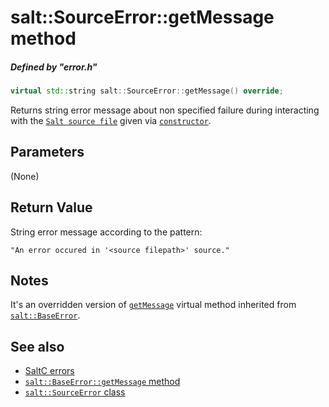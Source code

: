 # salt::SourceError::getMessage method
##### Defined by "error.h"
```cpp
virtual std::string salt::SourceError::getMessage() override;
```
Returns string error message about non specified failure during interacting with the [`Salt source file`](<source-file-link-placeholder>) given via [`constructor`](constructor.md).

## Parameters
(None)

## Return Value
String error message according to the pattern:<br>

    "An error occured in '<source filepath>' source."

## Notes
It's an overridden version of [`getMessage`](../BaseError/getMessage.md) virtual method inherited from [`salt::BaseError`](../BaseError/README.md).

## See also
+ [SaltC errors](../README.md)
+ [`salt::BaseError::getMessage` method](../../errors/BaseError/getMessage.md)
+ [`salt::SourceError` class](README.md)